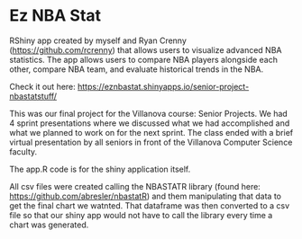 # Ez NBA Stat

RShiny app created by myself and Ryan Crenny (https://github.com/rcrenny) that allows users to visualize advanced NBA statistics. The app allows users to compare NBA players alongside each other, compare NBA team, and evaluate historical trends in the NBA.

Check it out here: https://eznbastat.shinyapps.io/senior-project-nbastatstuff/

This was our final project for the Villanova course: Senior Projects. We had 4 sprint presentations where we discussed what we had accomplished and what we planned to work on for the next sprint. The class ended with a brief virtual presentation by all seniors in front of the Villanova Computer Science faculty.

The app.R code is for the shiny application itself.

All csv files were created calling the NBASTATR library (found here: https://github.com/abresler/nbastatR) and them manipulating that data to get the final chart we watnted. That dataframe was then converted to a csv file so that our shiny app would not have to call the library every time a chart was generated.
